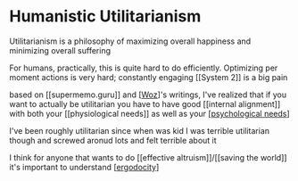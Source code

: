 # Humanistic Utilitarianism

Utilitarianism is a philosophy of maximizing overall happiness and minimizing overall suffering

For humans, practically, this is quite hard to do efficiently. Optimizing per moment actions is very hard; constantly engaging [[System 2]] is a big pain

based on [[supermemo.guru]] and [[Woz]]'s writings, I've realized that if you want to actually be utilitarian you have to have good [[internal alignment]] with both your [[physiological needs]] as well as your [[psychological needs]]

I've been roughly utilitarian since when was kid
I was terrible utilitarian though and screwed aronud lots and felt terrible about it

I think for anyone that wants to do [[effective altruism]]/[[saving the world]] it's important to understand [[ergodocity]]



[//begin]: # "Autogenerated link references for markdown compatibility"
[Woz]: Woz "Woz"
[psychological needs]: psychological-needs "Psychological Needs"
[ergodocity]: ergodocity "Ergodocity"
[//end]: # "Autogenerated link references"
